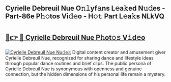 ## Cyrielle Debreuil Nue O𝚗𝚕yf𝚊ns L𝚎a𝚔ed N𝚞𝚍es - Part-86e P𝚑𝚘tos Vi𝚍𝚎o - H𝚘𝚝 Part L𝚎a𝚔s NLkVQ

# <h2><a href="http://kf4uinh.oniu.top/?m=Cyrielle+Debreuil+Nue">🔗👉 🔴 Cyrielle Debreuil Nue P𝚑ot𝚘𝚜 V𝚒d𝚎o</a></h2>

[![Cyrielle Debreuil Nue Nu𝚍e𝚜](https://i.imgur.com/0qMVB7G.gif)](http://kf4uinh.oniu.top/?m=Cyrielle+Debreuil+Nue)
Digital content creator and amusement giver Cyrielle Debreuil Nue, recognized for sharing dance and lifestyle ideas through popular dance routines and brief clips. The public persona of Cyrielle Debreuil Nue is synonymous with openness and genuine connection, but the hidden dimensions of his personal life remain a mystery.  
